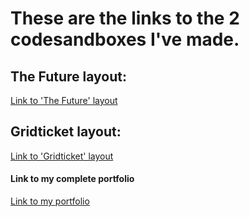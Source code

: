 # These are the links to the 2 codesandboxes I've made. 

## The Future layout:
[Link to 'The Future' layout](https://codesandbox.io/s/thefuturenickbevers-3bs4z?file=/index.html)

## Gridticket layout:
[Link to 'Gridticket' layout](https://codesandbox.io/s/gridticketnickbevers-0xuc6?file=/index.html)


#### Link to my complete portfolio
[Link to my portfolio](https://github.com/NickBevers/2imd-webtechadvanced-portfolio)